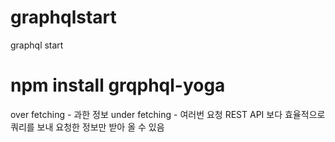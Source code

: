 # graphqlstart
graphql start

# npm install grqphql-yoga

over fetching - 과한 정보
under fetching - 여러번 요청
REST API 보다 효율적으로 쿼리를 보내 요청한 정보만 받아 올 수 있음


